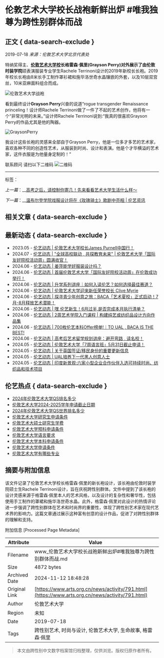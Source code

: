 # 伦敦艺术大学校长战袍新鲜出炉 #唯我独尊为跨性别群体而战

## 正文 { data-search-exclude }


2019-07-18 _来源：伦敦艺术大学北京代表处_

特纳奖得主、**[伦敦艺术大学校](//www.arts.org.cn/)**长格雷森·佩里(Grayson Perry)对外展示了由**伦敦时装学院**硕表演服装专业学生Rachele Terrinoni设计的2019年新校长长袍。2019年校长长袍由8米长手工制作罩衫裙和施华洛世奇水晶镶嵌的外套，以及10层双宫丝，10米亚麻面料组合而成。 

![伦敦艺术大学战袍](//www.arts.org.cn/uploadfile/2019/0718/20190718103138394.jpeg) 

看到最终设计**Grayson Perry**兴奋的说道“rogue transgender Renaissance princeling！设计师Rachele Terrinoni做了一件了不起的艺术创作，他将有一个“非常光明的未来。”设计师Rachele Terrinoni说到:“我真的很喜欢Grayson Perry的作品尤其是他的陶器。 

![GraysonPerry](//www.arts.org.cn/uploadfile/2019/0718/20190718103220270.jpeg) 

我设计这些长袍的灵感来全部自于Grayson Perry，他是一位多才多艺的艺术家，喜欢各种不同的创造性艺术，从服装到时尚、设计和表演。他是个才华横溢的艺术家，这件衣服是为他量身定制的！” 

联系顾问 请扫以下二维码 ![二维码](//www.arts.org.cn/uploadfile/2019/0718/20190718103703366.jpeg)

---

标签：

_上一篇_：__[高考之后，请控制你寄几！先来看看艺术大学生活什么样～](https://www.arts.org.cn/news/activity/790.html) 

_下一篇_：__[温布尔登学院戏服设计将在《玫瑰骑士》歌剧中亮相 | 伦艺资讯](https://www.arts.org.cn/news/activity/793.html) 

## 相关文章 { data-search-exclude }

[](https://jinshuju.net/f/gFYyOp)

## 最新动态 { data-search-exclude }

-   2023.05 - [伦艺动态 | 伦敦艺术大学校长James Purnell中国行！](https://www.arts.org.cn/news/activity/1897.html)
-   2024.07 - [伦艺动态 | "全球高校联动 , 共探教育未来" | 伦敦艺术大学「国际友好院校活动周」圆满收官！](https://www.arts.org.cn/news/activity/2159.html)
-   2024.06 - [伦艺动态 | 姜萍能学好服装设计吗？](https://www.arts.org.cn/news/activity/2158.html)
-   2024.06 - [伦艺动态 | 首届伦敦艺术大学「国际友好院校活动周」在伦敦成功举行！](https://www.arts.org.cn/news/activity/2157.html)
-   2024.06 - [伦艺动态 | 升学系列讲座｜如何入读伦艺？如何选择最佳赛道？](https://www.arts.org.cn/news/activity/2149.html)
-   2024.06 - [伦艺动态 | 伦敦艺术大学迎来新任荣誉校长 Clive Myrie](https://www.arts.org.cn/news/activity/2142.html)
-   2024.06 - [伦艺动态 | 探寻青少年创意之旅：BACA「艺术夏校」正式启动！7月-8月释放艺术潜能！](https://www.arts.org.cn/news/activity/2139.html)
-   2024.06 - [伦艺动态 | 嘿,伦艺新生！6月过半,是否完成本月执行清单？](https://www.arts.org.cn/news/activity/2138.html)
-   2024.06 - [伦艺动态 | 2周艺术学院入门课程 | 构建纯艺或纺织品设计方向作品集](https://www.arts.org.cn/news/activity/2128.html)
-   2024.06 - [伦艺动态 | 700枚伦艺本科Offer榜单!｜TO UAL , BACA IS THE BEST!](https://www.arts.org.cn/news/activity/2127.html)
-   2024.06 - [伦艺动态 | 高考后艺术留学规划讲座：避开弯路 , 读名校！](https://www.arts.org.cn/news/activity/2125.html)
-   2024.05 - [伦艺动态 | 伦敦艺术大学「7周语言班」5月31日截止申请！](https://www.arts.org.cn/news/activity/2124.html)
-   2024.05 - [伦艺动态 | 关于英国签证/移民身份的重要更新信息](https://www.arts.org.cn/news/activity/2123.html)
-   2024.05 - [伦艺动态 | UAL培养下一代黑人创意人士](https://www.arts.org.cn/news/activity/2122.html)
-   2024.05 - [伦艺动态 | 印度新景观:六家小型企业合作伙伴入选可持续时尚、纺织品和技术项目](https://www.arts.org.cn/news/activity/2121.html)

## 伦艺热点 { data-search-exclude }

-   [2024年伦敦艺术大学QS排名多少](https://www.arts.org.cn/news/cjwt/1707.html)
-   [伦敦艺术大学2024-2025学年申请截止日期](https://www.arts.org.cn/news/cjwt/1746.html)
-   [2024年伦敦艺术大学QS世界排名多少](https://www.arts.org.cn/news/cjwt/1933.html)
-   [伦敦艺术大学研究生申请条件](https://www.arts.org.cn/news/cjwt/1763.html)
-   [伦敦艺术大硕士研究生学费](https://www.arts.org.cn/news/cjwt/1773.html)
-   [伦敦艺术大学预科申请条件](https://www.arts.org.cn/news/cjwt/1760.html)
-   [伦敦艺术大学语言要求](https://www.arts.org.cn/news/cjwt/1782.html)
-   [伦敦艺术大学本科申请条件](https://www.arts.org.cn/news/cjwt/1762.html)
-   [伦敦艺术大学申请条件](https://www.arts.org.cn/news/cjwt/1764.html)
-   [伦敦艺术大学有哪些专业](https://www.arts.org.cn/news/cjwt/1975.html)

## 摘要与附加信息

<!-- tcd_abstract -->
该文件记录了伦敦艺术大学校长格雷森·佩里的新长袍设计，该长袍由伦敦时装学院硕士生Rachele Terrinoni设计，旨在庆祝跨性别群体。文件中提到了该长袍的设计灵感来源于格雷森·佩里本人的艺术风格，以及设计的复杂性和奢华性，包括使用手工制作的罩裙和施华洛世奇水晶。此外，格雷森·佩里对此设计的热情评论进一步强调了跨性别群体在艺术和时尚界的重要性，体现了跨性别艺术家在现代艺术界的影响力。这篇文章通过展示这种富有创意的设计作品，促进了对跨性别群体的理解和支持。
<!-- tcd_abstract_end -->

附加信息 [Processed Page Metadata]

| Attribute       | Value                                  |
|-----------------|----------------------------------------|
| Filename        | www_伦敦艺术大学校长战袍新鲜出炉#唯我独尊为跨性别群体而战.md                             |
| Size            | 4872 bytes                           |
| Archived Date   | 2024-11-12 18:48:28                             |
| Original Link   | [https://www.arts.org.cn/news/activity/791.html](https://www.arts.org.cn/news/activity/791.html)                       |
| Author          | 伦敦艺术大学                               |
| Region          | 未知                               |
| Date            | 2019-07-18                                 |
| Tags            | 跨性别艺术, 时尚与设计, 伦敦艺术大学, 生命故事, 格雷森·佩里                                 |
>
> 本文由跨性别中文数字档案馆归档整理，仅供浏览。版权归原作者所有。
>